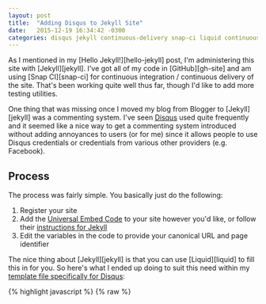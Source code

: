 ```yaml
---
layout: post
title:  "Adding Disqus to Jekyll Site"
date:   2015-12-19 16:34:42 -0300
categories: disqus jekyll continuous-delivery snap-ci liquid continuous-integration
---
```

As I mentioned in my [Hello Jekyll!][hello-jekyll] post, I'm administering this site with [Jekyll][jekyll]. I've got 
all of my code in [GitHub][gh-site] and am using [Snap CI][snap-ci] for continuous integration / continuous delivery of 
the site. That's been working quite well thus far, though I'd like to add more testing utilities. 

One thing that was missing once I moved my blog from Blogger to [Jekyll][jekyll] was a commenting system. I've seen 
[Disqus](https://disqus.com/) used quite frequently and it seemed like a nice way to get a commenting system introduced
without adding annoyances to users (or for me) since it allows people to use Disqus credentials or credentials from 
various other providers (e.g. Facebook). 

Process
---
The process was fairly simple. You basically just do the following:

1. Register your site
1. Add the [Universal Embed Code](https://disqus.com/admin/universalcode/) to your site however you'd like, or follow 
their [instructions for Jekyll](https://help.disqus.com/customer/portal/articles/472138-jekyll-installation-instructions)
1. Edit the variables in the code to provide your canonical URL and page identifier

The nice thing about [Jekyll][jekyll] is that you can use [Liquid][liquid] to fill this in for you. So here's what I 
ended up doing to suit this need within my 
[template file specifically for Disqus](https://github.com/justinharringa/harringa.com/blob/master/_includes/disqus.html):

{% highlight javascript %}
{% raw %}
<script>
  var disqus_config = function () {
    this.page.url = "{{ page.url | replace:'index.html','' | prepend: site.baseurl | prepend: site.url }}";
    this.page.identifier = "{{ page.id }}";
  };
  (function() { // DON'T EDIT BELOW THIS LINE
    var d = document, s = d.createElement('script');
    {% if jekyll.environment == "production" %}
      {% assign disqus_id = 'harringa' %}
    {% else %}
      {% assign disqus_id = 'harringadev' %}
    {% endif %}
    s.src = '//{{ disqus_id }}.disqus.com/embed.js';

  ...
{% endraw %}
{% endhighlight %}

You'll notice that I'm also using separate Disqus shortnames for environments per their recommendation. [Jekyll][jekyll]
provides a jekyll.environment which defaults to 'development' if you haven't set a JEKYLL_ENV environment variable. So,
in my [Snap CI][snap-ci] configuration, I simply do just that. This way I can test out Disqus without worrying about 
accidentally posting test comments to my production site.

[liquid]: https://github.com/Shopify/liquid/wiki
[jekyll]: http://jekyllrb.com/
[hello-jekyll]: {% post_url 2015-11-15-hello-jekyll %}
[snap-ci]: https://snap-ci.com/justinharringa/harringa.com/branch/master
[gh-site]: https://github.com/justinharringa/harringa.com
